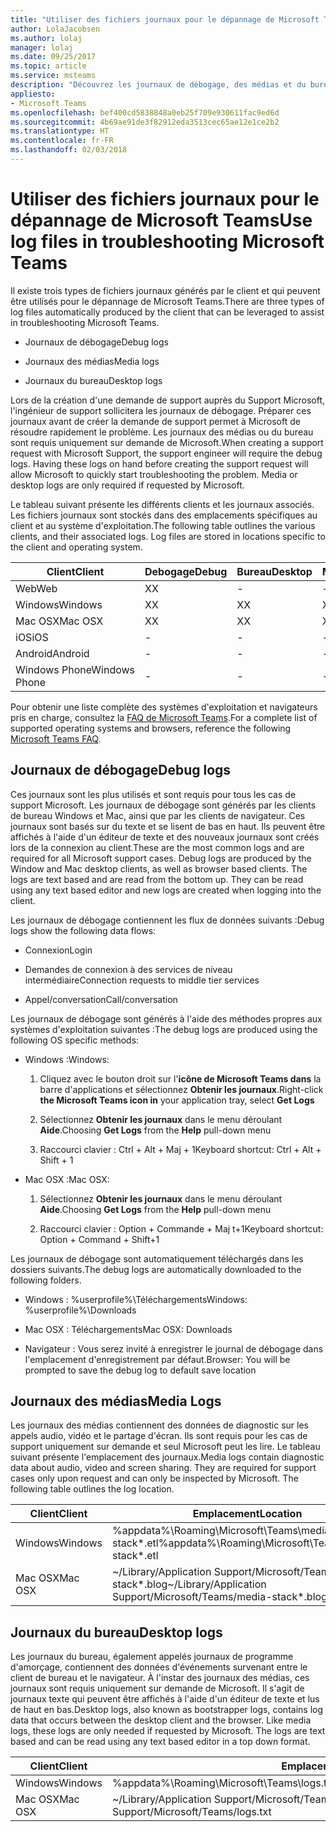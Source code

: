 ```yaml
---
title: "Utiliser des fichiers journaux pour le dépannage de Microsoft Teams"
author: LolaJacobsen
ms.author: lolaj
manager: lolaj
ms.date: 09/25/2017
ms.topic: article
ms.service: msteams
description: "Découvrez les journaux de débogage, des médias et du bureau générés par Microsoft Teams, où les trouver et comment ils peuvent vous assister dans vos opérations de dépannage."
appliesto:
- Microsoft Teams
ms.openlocfilehash: bef400cd5838848a0eb25f709e930611fac9ed6d
ms.sourcegitcommit: 4b69ae91de3f82912eda3513cec65ae12e1ce2b2
ms.translationtype: HT
ms.contentlocale: fr-FR
ms.lasthandoff: 02/03/2018
---
```

<a name="use-log-files-in-troubleshooting-microsoft-teams"></a><span data-ttu-id="83b8c-103">Utiliser des fichiers journaux pour le dépannage de Microsoft Teams</span><span class="sxs-lookup"><span data-stu-id="83b8c-103">Use log files in troubleshooting Microsoft Teams</span></span>
=================================================

<span data-ttu-id="83b8c-104">Il existe trois types de fichiers journaux générés par le client et qui peuvent être utilisés pour le dépannage de Microsoft Teams.</span><span class="sxs-lookup"><span data-stu-id="83b8c-104">There are three types of log files automatically produced by the client that can be leveraged to assist in troubleshooting Microsoft Teams.</span></span>

-   <span data-ttu-id="83b8c-105">Journaux de débogage</span><span class="sxs-lookup"><span data-stu-id="83b8c-105">Debug logs</span></span>

-   <span data-ttu-id="83b8c-106">Journaux des médias</span><span class="sxs-lookup"><span data-stu-id="83b8c-106">Media logs</span></span>

-   <span data-ttu-id="83b8c-107">Journaux du bureau</span><span class="sxs-lookup"><span data-stu-id="83b8c-107">Desktop logs</span></span>

<span data-ttu-id="83b8c-p101">Lors de la création d'une demande de support auprès du Support Microsoft, l'ingénieur de support sollicitera les journaux de débogage. Préparer ces journaux avant de créer la demande de support permet à Microsoft de résoudre rapidement le problème. Les journaux des médias ou du bureau sont requis uniquement sur demande de Microsoft.</span><span class="sxs-lookup"><span data-stu-id="83b8c-p101">When creating a support request with Microsoft Support, the support engineer will require the debug logs. Having these logs on hand before creating the support request will allow Microsoft to quickly start troubleshooting the problem. Media or desktop logs are only required if requested by Microsoft.</span></span>

<span data-ttu-id="83b8c-p102">Le tableau suivant présente les différents clients et les journaux associés. Les fichiers journaux sont stockés dans des emplacements spécifiques au client et au système d'exploitation.</span><span class="sxs-lookup"><span data-stu-id="83b8c-p102">The following table outlines the various clients, and their associated logs. Log files are stored in locations specific to the client and operating system.</span></span>


|<span data-ttu-id="83b8c-113">Client</span><span class="sxs-lookup"><span data-stu-id="83b8c-113">Client</span></span> |<span data-ttu-id="83b8c-114">Debogage</span><span class="sxs-lookup"><span data-stu-id="83b8c-114">Debug</span></span>|<span data-ttu-id="83b8c-115">Bureau</span><span class="sxs-lookup"><span data-stu-id="83b8c-115">Desktop</span></span>|<span data-ttu-id="83b8c-116">Médias</span><span class="sxs-lookup"><span data-stu-id="83b8c-116">Media</span></span>|
|---------|---------|---------|---------|
|<span data-ttu-id="83b8c-117">Web</span><span class="sxs-lookup"><span data-stu-id="83b8c-117">Web</span></span>    |<span data-ttu-id="83b8c-118">X</span><span class="sxs-lookup"><span data-stu-id="83b8c-118">X</span></span>         |-         |-         |
|<span data-ttu-id="83b8c-119">Windows</span><span class="sxs-lookup"><span data-stu-id="83b8c-119">Windows</span></span>     |<span data-ttu-id="83b8c-120">X</span><span class="sxs-lookup"><span data-stu-id="83b8c-120">X</span></span>         |<span data-ttu-id="83b8c-121">X</span><span class="sxs-lookup"><span data-stu-id="83b8c-121">X</span></span>         |<span data-ttu-id="83b8c-122">X</span><span class="sxs-lookup"><span data-stu-id="83b8c-122">X</span></span>         |
|<span data-ttu-id="83b8c-123">Mac OSX</span><span class="sxs-lookup"><span data-stu-id="83b8c-123">Mac OSX</span></span>     |<span data-ttu-id="83b8c-124">X</span><span class="sxs-lookup"><span data-stu-id="83b8c-124">X</span></span>         |<span data-ttu-id="83b8c-125">X</span><span class="sxs-lookup"><span data-stu-id="83b8c-125">X</span></span>         |<span data-ttu-id="83b8c-126">X</span><span class="sxs-lookup"><span data-stu-id="83b8c-126">X</span></span>         |
|<span data-ttu-id="83b8c-127">iOS</span><span class="sxs-lookup"><span data-stu-id="83b8c-127">iOS</span></span>     |-         |-         |-         |
|<span data-ttu-id="83b8c-128">Android</span><span class="sxs-lookup"><span data-stu-id="83b8c-128">Android</span></span>     |-         |-         |-         |
|<span data-ttu-id="83b8c-129">Windows Phone</span><span class="sxs-lookup"><span data-stu-id="83b8c-129">Windows Phone</span></span>     |-         |-         |-         |

<span data-ttu-id="83b8c-130">Pour obtenir une liste complète des systèmes d'exploitation et navigateurs pris en charge, consultez la [FAQ de Microsoft Teams](https://support.office.com/en-US/article/Frequently-asked-questions-about-Microsoft-Teams-%E2%80%93-Admin-Help-05cbe533-2181-4e95-a4b0-52cd7695fafc).</span><span class="sxs-lookup"><span data-stu-id="83b8c-130">For a complete list of supported operating systems and browsers, reference the following [Microsoft Teams FAQ](https://support.office.com/en-US/article/Frequently-asked-questions-about-Microsoft-Teams-%E2%80%93-Admin-Help-05cbe533-2181-4e95-a4b0-52cd7695fafc).</span></span>

<a name="debug-logs"></a><span data-ttu-id="83b8c-131">Journaux de débogage</span><span class="sxs-lookup"><span data-stu-id="83b8c-131">Debug logs</span></span>
---------------------------

<span data-ttu-id="83b8c-p103">Ces journaux sont les plus utilisés et sont requis pour tous les cas de support Microsoft. Les journaux de débogage sont générés par les clients de bureau Windows et Mac, ainsi que par les clients de navigateur. Ces journaux sont basés sur du texte et se lisent de bas en haut. Ils peuvent être affichés à l'aide d'un éditeur de texte et des nouveaux journaux sont créés lors de la connexion au client.</span><span class="sxs-lookup"><span data-stu-id="83b8c-p103">These are the most common logs and are required for all Microsoft support cases. Debug logs are produced by the Window and Mac desktop clients, as well as browser based clients. The logs are text based and are read from the bottom up. They can be read using any text based editor and new logs are created when logging into the client.</span></span>

<span data-ttu-id="83b8c-136">Les journaux de débogage contiennent les flux de données suivants :</span><span class="sxs-lookup"><span data-stu-id="83b8c-136">Debug logs show the following data flows:</span></span>

-   <span data-ttu-id="83b8c-137">Connexion</span><span class="sxs-lookup"><span data-stu-id="83b8c-137">Login</span></span>

-   <span data-ttu-id="83b8c-138">Demandes de connexion à des services de niveau intermédiaire</span><span class="sxs-lookup"><span data-stu-id="83b8c-138">Connection requests to middle tier services</span></span>

-   <span data-ttu-id="83b8c-139">Appel/conversation</span><span class="sxs-lookup"><span data-stu-id="83b8c-139">Call/conversation</span></span>

<span data-ttu-id="83b8c-140">Les journaux de débogage sont générés à l'aide des méthodes propres aux systèmes d'exploitation suivantes :</span><span class="sxs-lookup"><span data-stu-id="83b8c-140">The debug logs are produced using the following OS specific methods:</span></span>

-   <span data-ttu-id="83b8c-141">Windows :</span><span class="sxs-lookup"><span data-stu-id="83b8c-141">Windows:</span></span>

    1.  <span data-ttu-id="83b8c-142">Cliquez avec le bouton droit sur l'**icône de Microsoft Teams dans** la barre d'applications et sélectionnez **Obtenir les journaux**.</span><span class="sxs-lookup"><span data-stu-id="83b8c-142">Right-click **the Microsoft Teams icon in** your application tray, select **Get Logs**</span></span>

    2.  <span data-ttu-id="83b8c-143">Sélectionnez **Obtenir les journaux** dans le menu déroulant **Aide**.</span><span class="sxs-lookup"><span data-stu-id="83b8c-143">Choosing **Get Logs** from the **Help** pull-down menu</span></span>

    3.  <span data-ttu-id="83b8c-144">Raccourci clavier : Ctrl + Alt + Maj + 1</span><span class="sxs-lookup"><span data-stu-id="83b8c-144">Keyboard shortcut: Ctrl + Alt + Shift + 1</span></span>

-   <span data-ttu-id="83b8c-145">Mac OSX :</span><span class="sxs-lookup"><span data-stu-id="83b8c-145">Mac OSX:</span></span>

    1.  <span data-ttu-id="83b8c-146">Sélectionnez **Obtenir les journaux** dans le menu déroulant **Aide**.</span><span class="sxs-lookup"><span data-stu-id="83b8c-146">Choosing **Get Logs** from the **Help** pull-down menu</span></span>

    2.  <span data-ttu-id="83b8c-147">Raccourci clavier : Option + Commande + Maj t+1</span><span class="sxs-lookup"><span data-stu-id="83b8c-147">Keyboard shortcut: Option + Command + Shift+1</span></span>

<span data-ttu-id="83b8c-148">Les journaux de débogage sont automatiquement téléchargés dans les dossiers suivants.</span><span class="sxs-lookup"><span data-stu-id="83b8c-148">The debug logs are automatically downloaded to the following folders.</span></span>

-   <span data-ttu-id="83b8c-149">Windows : %userprofile%\\Téléchargements</span><span class="sxs-lookup"><span data-stu-id="83b8c-149">Windows: %userprofile%\\Downloads</span></span>

-   <span data-ttu-id="83b8c-150">Mac OSX : Téléchargements</span><span class="sxs-lookup"><span data-stu-id="83b8c-150">Mac OSX: Downloads</span></span>

-   <span data-ttu-id="83b8c-151">Navigateur : Vous serez invité à enregistrer le journal de débogage dans l'emplacement d'enregistrement par défaut.</span><span class="sxs-lookup"><span data-stu-id="83b8c-151">Browser: You will be prompted to save the debug log to default save location</span></span>

<a name="media-logs"></a><span data-ttu-id="83b8c-152">Journaux des médias</span><span class="sxs-lookup"><span data-stu-id="83b8c-152">Media Logs</span></span>
---------------------------

<span data-ttu-id="83b8c-p104">Les journaux des médias contiennent des données de diagnostic sur les appels audio, vidéo et le partage d'écran. Ils sont requis pour les cas de support uniquement sur demande et seul Microsoft peut les lire. Le tableau suivant présente l'emplacement des journaux.</span><span class="sxs-lookup"><span data-stu-id="83b8c-p104">Media logs contain diagnostic data about audio, video and screen sharing. They are required for support cases only upon request and can only be inspected by Microsoft. The following table outlines the log location.</span></span>


|<span data-ttu-id="83b8c-156">Client</span><span class="sxs-lookup"><span data-stu-id="83b8c-156">Client</span></span> |<span data-ttu-id="83b8c-157">Emplacement</span><span class="sxs-lookup"><span data-stu-id="83b8c-157">Location</span></span> |
|---------|---------|
|<span data-ttu-id="83b8c-158">Windows</span><span class="sxs-lookup"><span data-stu-id="83b8c-158">Windows</span></span>     |<span data-ttu-id="83b8c-159">%appdata%\Roaming\Microsoft\Teams\media-stack\*.etl</span><span class="sxs-lookup"><span data-stu-id="83b8c-159">%appdata%\Roaming\Microsoft\Teams\media-stack\*.etl</span></span>         |
|<span data-ttu-id="83b8c-160">Mac OSX</span><span class="sxs-lookup"><span data-stu-id="83b8c-160">Mac OSX</span></span>     |<span data-ttu-id="83b8c-161">~/Library/Application Support/Microsoft/Teams/media-stack\*.blog</span><span class="sxs-lookup"><span data-stu-id="83b8c-161">~/Library/Application Support/Microsoft/Teams/media-stack\*.blog</span></span>         |


<a name="desktop-logs"></a><span data-ttu-id="83b8c-162">Journaux du bureau</span><span class="sxs-lookup"><span data-stu-id="83b8c-162">Desktop logs</span></span>
---------------------

<span data-ttu-id="83b8c-p105">Les journaux du bureau, également appelés journaux de programme d'amorçage, contiennent des données d'événements survenant entre le client de bureau et le navigateur. À l'instar des journaux des médias, ces journaux sont requis uniquement sur demande de Microsoft. Il s'agit de journaux texte qui peuvent être affichés à l'aide d'un éditeur de texte et lus de haut en bas.</span><span class="sxs-lookup"><span data-stu-id="83b8c-p105">Desktop logs, also known as bootstrapper logs, contains log data that occurs between the desktop client and the browser. Like media logs, these logs are only needed if requested by Microsoft. The logs are text based and can be read using any text based editor in a top down format.</span></span>

|<span data-ttu-id="83b8c-166">Client</span><span class="sxs-lookup"><span data-stu-id="83b8c-166">Client</span></span> |<span data-ttu-id="83b8c-167">Emplacement</span><span class="sxs-lookup"><span data-stu-id="83b8c-167">Location</span></span> |
|---------|---------|
|<span data-ttu-id="83b8c-168">Windows</span><span class="sxs-lookup"><span data-stu-id="83b8c-168">Windows</span></span>     |<span data-ttu-id="83b8c-169">%appdata%\Roaming\Microsoft\Teams\logs.txt</span><span class="sxs-lookup"><span data-stu-id="83b8c-169">%appdata%\Roaming\Microsoft\Teams\logs.txt</span></span>         |
|<span data-ttu-id="83b8c-170">Mac OSX</span><span class="sxs-lookup"><span data-stu-id="83b8c-170">Mac OSX</span></span>     |<span data-ttu-id="83b8c-171">~/Library/Application Support/Microsoft/Teams/logs.txt</span><span class="sxs-lookup"><span data-stu-id="83b8c-171">~/Library/Application Support/Microsoft/Teams/logs.txt</span></span>         |
